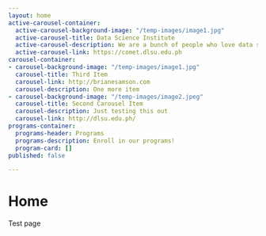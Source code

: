 ```yaml
---
layout: home
active-carousel-container:
  active-carousel-background-image: "/temp-images/image1.jpg"
  active-carousel-title: Data Science Institute
  active-carousel-description: We are a bunch of people who love data science.
  active-carousel-link: https://comet.dlsu.edu.ph
carousel-container:
- carousel-background-image: "/temp-images/image1.jpg"
  carousel-title: Third Item
  carousel-link: http://brianesamson.com
  carousel-description: One more item
- carousel-background-image: "/temp-images/image2.jpeg"
  carousel-title: Second Carousel Item
  carousel-description: Just testing this out
  carousel-link: http://dlsu.edu.ph/
programs-container:
  programs-header: Programs
  programs-description: Enroll in our programs!
  program-card: []
published: false

---
```

# Home

Test page